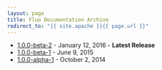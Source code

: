 ```yaml
---
layout: page
title: Fluo Documentation Archive
redirect_to: "{{ site.apache }}{{ page.url }}"
---
```


* [1.0.0-beta-2][fluo-b2] - January 12, 2016 - **Latest Release**
* [1.0.0-beta-1][fluo-b1] - June 9, 2015
* [1.0.0-alpha-1][fluo-a1] - October 2, 2014

[fluo-b2]: /docs/fluo/1.0.0-beta-2/
[fluo-b1]: /docs/fluo/1.0.0-beta-1/
[fluo-a1]: /docs/fluo/1.0.0-alpha-1/
